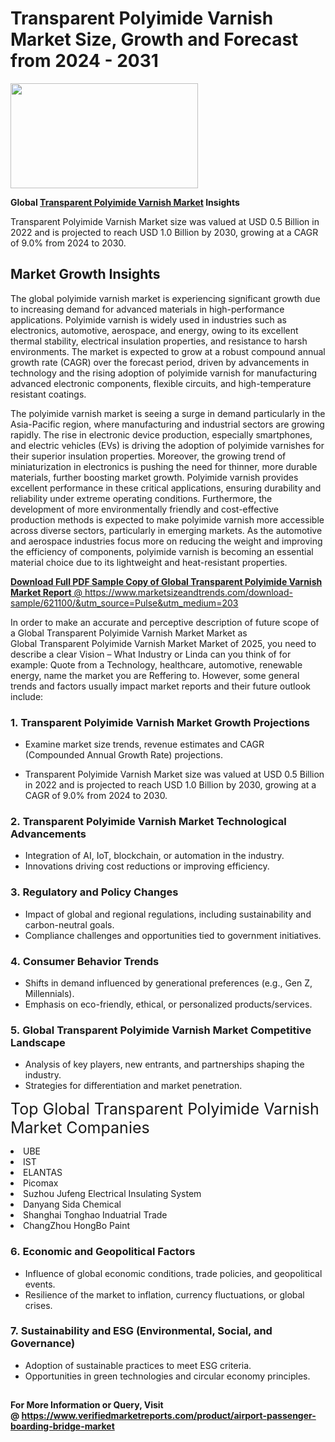 <H1>Transparent Polyimide Varnish Market Size, Growth and Forecast from 2024 - 2031</H1><img class="aligncenter size-medium wp-image-584254" src="https://thirdeyenews.in/wp-content/uploads/2024/09/Global-Market-Research-300x168.jpeg" alt="" width="300" height="168" /><p><strong>Global&nbsp;<a href="https://www.marketsizeandtrends.com/download-sample/621100/&amp;utm_source=Pulse&amp;utm_medium=203">Transparent Polyimide Varnish Market</a> Insights</strong></p><p>Transparent Polyimide Varnish Market size was valued at USD 0.5 Billion in 2022 and is projected to reach USD 1.0 Billion by 2030, growing at a CAGR of 9.0% from 2024 to 2030.</p><p><h2>Market Growth Insights</h2> <p>The global polyimide varnish market is experiencing significant growth due to increasing demand for advanced materials in high-performance applications. Polyimide varnish is widely used in industries such as electronics, automotive, aerospace, and energy, owing to its excellent thermal stability, electrical insulation properties, and resistance to harsh environments. The market is expected to grow at a robust compound annual growth rate (CAGR) over the forecast period, driven by advancements in technology and the rising adoption of polyimide varnish for manufacturing advanced electronic components, flexible circuits, and high-temperature resistant coatings.</p> <p><a href="sample_link_here"></a></p> <p>The polyimide varnish market is seeing a surge in demand particularly in the Asia-Pacific region, where manufacturing and industrial sectors are growing rapidly. The rise in electronic device production, especially smartphones, and electric vehicles (EVs) is driving the adoption of polyimide varnishes for their superior insulation properties. Moreover, the growing trend of miniaturization in electronics is pushing the need for thinner, more durable materials, further boosting market growth. Polyimide varnish provides excellent performance in these critical applications, ensuring durability and reliability under extreme operating conditions. Furthermore, the development of more environmentally friendly and cost-effective production methods is expected to make polyimide varnish more accessible across diverse sectors, particularly in emerging markets. As the automotive and aerospace industries focus more on reducing the weight and improving the efficiency of components, polyimide varnish is becoming an essential material choice due to its lightweight and heat-resistant properties.</p> <p><a href="get_more_link_here"></p><p><span class=""><strong>Download Full PDF Sample Copy of Global Transparent Polyimide Varnish Market Report</strong> @ <a href="https://www.marketsizeandtrends.com/download-sample/621100/&amp;utm_source=Pulse&amp;utm_medium=203" target="_blank">https://www.marketsizeandtrends.com/download-sample/621100/&amp;utm_source=Pulse&amp;utm_medium=203</a></span></p><p>In order to make an accurate and perceptive description of future scope of a Global&nbsp;Transparent Polyimide Varnish Market Market as Global&nbsp;Transparent Polyimide Varnish Market Market of 2025, you need to describe a clear Vision &ndash; What Industry or Linda can you think of for example: Quote from a Technology, healthcare, automotive, renewable energy, name the market you are Reffering to. However, some general trends and factors usually impact market reports and their future outlook include:</p><h3>1.&nbsp;<strong>Transparent Polyimide Varnish Market Growth Projections</strong></h3><ul><li>Examine market size trends, revenue estimates and CAGR (Compounded Annual Growth Rate) projections.</li><li><p>Transparent Polyimide Varnish Market size was valued at USD 0.5 Billion in 2022 and is projected to reach USD 1.0 Billion by 2030, growing at a CAGR of 9.0% from 2024 to 2030.</p></li></ul><h3>2.&nbsp;<strong>Transparent Polyimide Varnish Market Technological Advancements</strong></h3><ul><li>Integration of AI, IoT, blockchain, or automation in the industry.</li><li>Innovations driving cost reductions or improving efficiency.</li></ul><h3>3.&nbsp;<strong>Regulatory and Policy Changes</strong></h3><ul><li>Impact of global and regional regulations, including sustainability and carbon-neutral goals.</li><li>Compliance challenges and opportunities tied to government initiatives.</li></ul><h3>4.&nbsp;<strong>Consumer Behavior Trends</strong></h3><ul><li>Shifts in demand influenced by generational preferences (e.g., Gen Z, Millennials).</li><li>Emphasis on eco-friendly, ethical, or personalized products/services.</li></ul><h3>5.&nbsp;<strong>Global Transparent Polyimide Varnish Market Competitive Landscape</strong></h3><ul><li>Analysis of key players, new entrants, and partnerships shaping the industry.</li><li>Strategies for differentiation and market penetration.</li></ul><p data-pm-slice="1 1 []"><span style="color: inherit; font-family: inherit; font-size: 25px;">Top Global Transparent Polyimide Varnish Market Companies</span></p><div class="" data-test-id=""><p><li>UBE</li><li> IST</li><li> ELANTAS</li><li> Picomax</li><li> Suzhou Jufeng Electrical Insulating System</li><li> Danyang Sida Chemical</li><li> Shanghai Tonghao Induatrial Trade</li><li> ChangZhou HongBo Paint</li></p></div><h3>6.&nbsp;<strong>Economic and Geopolitical Factors</strong></h3><ul><li>Influence of global economic conditions, trade policies, and geopolitical events.</li><li>Resilience of the market to inflation, currency fluctuations, or global crises.</li></ul><h3>7.&nbsp;<strong>Sustainability and ESG (Environmental, Social, and Governance)</strong></h3><ul><li>Adoption of sustainable practices to meet ESG criteria.</li><li>Opportunities in green technologies and circular economy principles.</li></ul><h2><strong style="font-size: 14px;">For More Information or Query, Visit @&nbsp;</strong><a style="background-color: #ffffff; font-size: 14px;" href="https://www.marketsizeandtrends.com/report/transparent-polyimide-varnish-market/" target="_blank">https://www.verifiedmarketreports.com/product/airport-passenger-boarding-bridge-market</a></h2>
